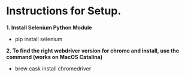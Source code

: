 # Instructions for Setup.

**1. Install Selenium Python Module**
* pip install selenium

**2. To find the right webdriver version for chrome and install, use the command (works on MacOS Catalina)**
* brew cask install chromedriver
